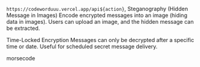 `https://codeworduuu.vercel.app/api${action}`,
Steganography (Hidden Message in Images)
Encode encrypted messages into an image (hiding data in images).
Users can upload an image, and the hidden message can be extracted.

Time-Locked Encryption
Messages can only be decrypted after a specific time or date.
Useful for scheduled secret message delivery.

morsecode